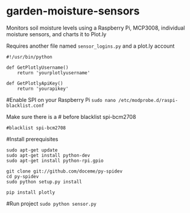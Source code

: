 garden-moisture-sensors
=======================

Monitors soil moisture levels using a Raspberry Pi, MCP3008, individual moisture sensors, and charts it to Plot.ly

Requires another file named `sensor_logins.py` and a plot.ly account
```
#!/usr/bin/python

def GetPlotlyUsername()
	return 'yourplotlyusername'
	
def GetPlotlyApiKey()
	return 'yourapikey'
```

#Enable SPI on your Raspberry Pi
`sudo nano /etc/modprobe.d/raspi-blacklist.conf`

Make sure there is a # before blacklist spi-bcm2708

`#blacklist spi-bcm2708`

#Install prerequisites
```
sudo apt-get update
sudo apt-get install python-dev
sudo apt-get install python-rpi.gpio

git clone git://github.com/doceme/py-spidev
cd py-spidev
sudo python setup.py install

pip install plotly
```

#Run project
`sudo python sensor.py`
